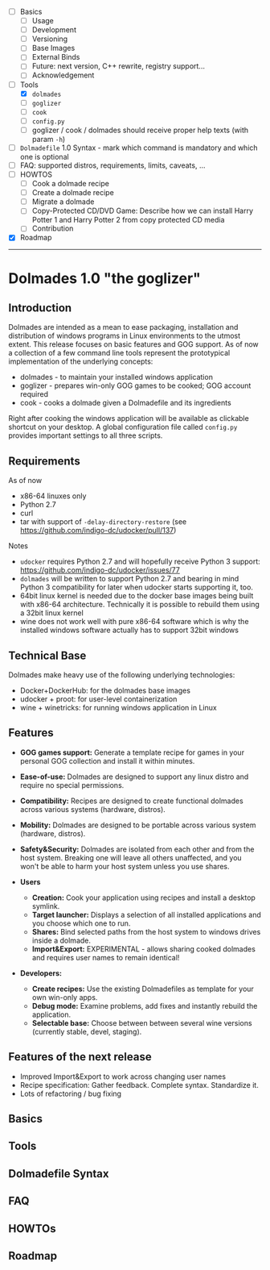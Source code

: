 * [ ] Basics
  * [ ] Usage
  * [ ] Development
  * [ ] Versioning
  * [ ] Base Images
  * [ ] External Binds
  * [ ] Future: next version, C++ rewrite, registry support...
  * [ ] Acknowledgement
* [ ] Tools
  * [x] `dolmades`
  * [ ] `goglizer`
  * [ ] `cook`
  * [ ] `config.py`
  * [ ] goglizer / cook / dolmades should receive proper help texts (with param `-h`)
* [ ] `Dolmadefile` 1.0 Syntax - mark which command is mandatory and which one is optional
* [ ] FAQ: supported distros, requirements, limits, caveats, ...
* [ ] HOWTOS
  * [ ] Cook a dolmade recipe
  * [ ] Create a dolmade recipe
  * [ ] Migrate a dolmade
  * [ ] Copy-Protected CD/DVD Game: Describe how we can install Harry Potter 1 and Harry Potter 2 from copy protected CD media
   * [ ] Contribution
* [X] Roadmap

___

# Dolmades 1.0 "the goglizer"

## Introduction

Dolmades are intended as a mean to ease packaging, installation and distribution of windows programs in Linux environments to the utmost extent. This release focuses on basic features and GOG support. As of now a collection of a few command line tools represent the prototypical implementation of the underlying concepts:

* dolmades - to maintain your installed windows application
* goglizer - prepares win-only GOG games to be cooked; GOG account required
* cook - cooks a dolmade given a Dolmadefile and its ingredients

Right after cooking the windows application will be available as clickable shortcut on your desktop.
A global configuration file called `config.py` provides important settings to all three scripts.

## Requirements

As of now 
* x86-64 linuxes only
* Python 2.7
* curl
* tar with support of `-delay-directory-restore` (see https://github.com/indigo-dc/udocker/pull/137)

Notes
* `udocker` requires Python 2.7 and will hopefully receive Python 3 support: https://github.com/indigo-dc/udocker/issues/77
* `dolmades` will be written to support Python 2.7 and bearing in mind Python 3 compatibility for later when udocker starts supporting it, too.
* 64bit linux kernel is needed due to the docker base images being built with x86-64 architecture. Technically it is possible to rebuild them using a 32bit linux kernel
* wine does not work well with pure x86-64 software which is why the installed windows software actually has to support 32bit windows

## Technical Base

Dolmades make heavy use of the following underlying technologies:

 * Docker+DockerHub: for the dolmades base images
 * udocker + proot: for user-level containerization
 * wine + winetricks: for running windows application in Linux

## Features

* **GOG games support:** Generate a template recipe for games in your personal GOG collection and install it within minutes.
* **Ease-of-use:** Dolmades are designed to support any linux distro and require no special permissions.
* **Compatibility:** Recipes are designed to create functional dolmades across various systems (hardware, distros).
* **Mobility:** Dolmades are designed to be portable across various system (hardware, distros).
* **Safety&Security:** Dolmades are isolated from each other and from the host system. Breaking one will leave all others unaffected, and you won't be able to harm your host system unless you use shares.

* **Users**
  * **Creation:** Cook your application using recipes and install a desktop symlink.
  * **Target launcher:** Displays a selection of all installed applications and you choose which one to run.
  * **Shares:** Bind selected paths from the host system to windows drives inside a dolmade.
  * **Import&Export:** EXPERIMENTAL - allows sharing cooked dolmades and requires user names to remain identical!
  
* **Developers:** 
  * **Create recipes:** Use the existing Dolmadefiles as template for your own win-only apps.
  * **Debug mode:** Examine problems, add fixes and instantly rebuild the application.
  * **Selectable base:** Choose between between several wine versions (currently stable, devel, staging).

## Features of the next release

* Improved Import&Export to work across changing user names
* Recipe specification: Gather feedback. Complete syntax. Standardize it.
* Lots of refactoring / bug fixing

## Basics

## Tools

## Dolmadefile Syntax

## FAQ

## HOWTOs

## Roadmap
